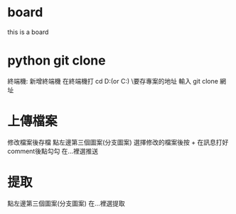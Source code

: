 # board
this is a board

# python git clone
  終端機: 新增終端機
  在終端機打 cd D:(or C:) \要存專案的地址
  輸入 git clone 網址
# 上傳檔案
 修改檔案後存檔
 點左邊第三個圖案(分支圖案)
 選擇修改的檔案後按 +
 在訊息打好comment後點勾勾
 在...裡選推送
 # 提取
 點左邊第三個圖案(分支圖案)
 在...裡選提取
 

